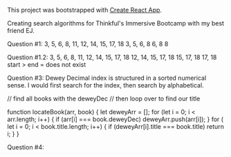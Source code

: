 This project was bootstrapped with [Create React App](https://github.com/facebook/create-react-app).

Creating search algorithms for Thinkful's Immersive Bootcamp with my best friend EJ.

Question #1:
3, 5, 6, 8, 11, 12, 14, 15, 17, 18
3, 5, 6, 8
6, 8
8

Question #1.2:
3, 5, 6, 8, 11, 12, 14, 15, 17, 18
12, 14, 15, 17, 18
15, 17, 18
17, 18
start > end = does not exist

Question #3:
Dewey Decimal index is structured in a sorted numerical sense. I would first search for the index, then search by alphabetical. 

// find all books with the deweyDec
// then loop over to find our title

function locateBook(arr, book) {
  let deweyArr = [];
  for (let i = 0; i < arr.length; i++) {
    if (arr[i] === book.deweyDec)
      deweyArr.push(arr[i]);
  }
  for ( let i = 0; i < book.title.length; i++) {
    if (deweyArr[i].title === book.title)
      return i;
  }
}

Question #4: